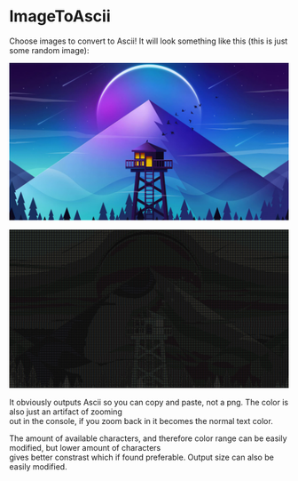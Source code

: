 # ImageToAscii

Choose images to convert to Ascii! It will look something like this (this is just some random image):  

![alt text](https://github.com/EduardR02/ImageToAscii/blob/main/some_random_image.jpg?raw=true)  
  

![alt text](https://github.com/EduardR02/ImageToAscii/blob/main/some_random_image_output.PNG?raw=true)
  
It obviously outputs Ascii so you can copy and paste, not a png. The color is also just an artifact of zooming  
out in the console, if you zoom back in it becomes the normal text color.  
  
The amount of available characters, and therefore color range can be easily modified, but lower amount of characters  
gives better constrast which if found preferable. Output size can also be easily modified.


